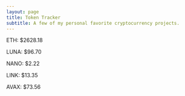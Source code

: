 ```yaml
---
layout: page
title: Token Tracker
subtitle: A few of my personal favorite cryptocurrency projects.
---
```


<!--BEGINCRYPTOINPUT-->
ETH: $2628.18

LUNA: $96.70

NANO: $2.22

LINK: $13.35

AVAX: $73.56

<!--ENDCRYPTOINPUT-->
